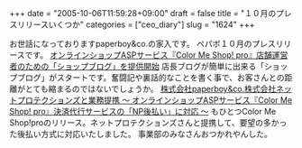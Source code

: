 +++
date = "2005-10-06T11:59:28+09:00"
draft = false
title = "１０月のプレスリリースいくつか"
categories = ["ceo_diary"]
slug = "1624"
+++

お世話になっておりますpaperboy&co.の家入です。
ペパボ１０月のプレスリリースです。
<a href="http://paperboy.co.jp/articles/00000091.html" target="_blank">オンラインショップASPサービス『Color Me Shop! pro』店舗運営者のための「ショップブログ」を提供開始</a>
店長ブログが簡単に出来る「ショップブログ」がスタートです。奮闘記や裏話的なことを書く事で、お客さんとの距離がとても縮まるのではないでしょうか。
<a href="http://paperboy.co.jp/articles/00000089.html" target="_blank">株式会社paperboy&co.株式会社ネットプロテクションズと業務提携 ～ オンラインショップASPサービス『Color Me Shop! pro』決済代行サービスの「NP後払い」に対応 ～</a>
もひとつColor Me Shop!proのリリース。ネットプロテクションズさんと提携して、要望の多かった後払い方式に対応いたしました。
事業部のみなさんおつかれやんした。
